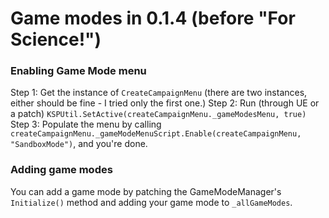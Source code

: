 # Game modes in 0.1.4 (before "For Science!")

### Enabling Game Mode menu
Step 1:
  Get the instance of `CreateCampaignMenu` (there are two instances, either should be fine - I tried only the first one.)
Step 2:
  Run (through UE or a patch) `KSPUtil.SetActive(createCampaignMenu._gameModesMenu, true)`
Step 3:
  Populate the menu by calling `createCampaignMenu._gameModeMenuScript.Enable(createCampaignMenu, "SandboxMode")`, and you're done.

### Adding game modes
You can add a game mode by patching the GameModeManager's `Initialize()` method and adding your game mode to `_allGameModes`.
